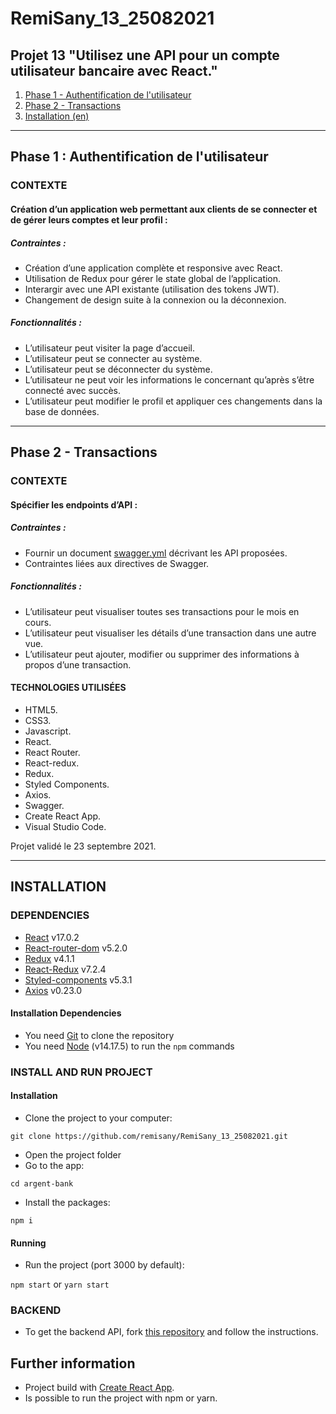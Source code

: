 # RemiSany_13_25082021

## Projet 13 "Utilisez une API pour un compte utilisateur bancaire avec React."

1. [Phase 1 - Authentification de l'utilisateur](#Phase1)
2. [Phase 2 - Transactions](#Phase2)
3. [Installation (en)](#Installation)

***

<div id='Phase1'>

## Phase 1 : Authentification de l'utilisateur

### CONTEXTE

#### Création d’un application web permettant aux clients de se connecter et de gérer leurs comptes et leur profil :

##### Contraintes :
- Création d’une application complète et responsive avec React.
- Utilisation de Redux pour gérer le state global de l’application.
- Interargir avec une API existante (utilisation des tokens JWT).
- Changement de design suite à la connexion ou la déconnexion.

##### Fonctionnalités :
- L’utilisateur peut visiter la page d’accueil.
- L’utilisateur peut se connecter au système.
- L’utilisateur peut se déconnecter du système.
- L’utilisateur ne peut voir les informations le concernant qu’après s’être connecté avec succès.
- L’utilisateur peut modifier le profil et appliquer ces changements dans la base de données.

***

<div id='Phase2'>

## Phase 2 - Transactions

### CONTEXTE

#### Spécifier les endpoints d’API :

##### Contraintes :
- Fournir un document [swagger.yml](./P13_02_Swagger.yaml) décrivant les API proposées.
- Contraintes liées aux directives de Swagger.

##### Fonctionnalités :
- L’utilisateur peut visualiser toutes ses transactions pour le mois en cours.
- L’utilisateur peut visualiser les détails d’une transaction dans une autre vue.
- L’utilisateur peut ajouter, modifier ou supprimer des informations à propos d’une transaction.

#### TECHNOLOGIES UTILISÉES
- HTML5.
- CSS3.
- Javascript.
- React.
- React Router.
- React-redux.
- Redux.
- Styled Components.
- Axios.
- Swagger.
- Create React App.
- Visual Studio Code.

Projet validé le 23 septembre 2021.

***

## INSTALLATION

### DEPENDENCIES

- [React](https://reactjs.org/) v17.0.2
- [React-router-dom](https://reactrouter.com/web/guides/quick-start) v5.2.0
- [Redux](https://redux.js.org/) v4.1.1
- [React-Redux](https://react-redux.js.org/) v7.2.4
- [Styled-components](https://styled-components.com/) v5.3.1
- [Axios](https://axios-http.com/) v0.23.0

#### Installation Dependencies

- You need [Git](https://git-scm.com/) to clone the repository
- You need [Node](https://nodejs.org/en/) (v14.17.5) to run the `npm` commands

### INSTALL AND RUN PROJECT

#### Installation

- Clone the project to your computer:

`git clone https://github.com/remisany/RemiSany_13_25082021.git`

- Open the project folder
- Go to the app:

`cd argent-bank`

- Install the packages:

`npm i`

#### Running

- Run the project (port 3000 by default):

`npm start` or
`yarn start`

### BACKEND
- To get the backend API, fork [this repository](https://github.com/OpenClassrooms-Student-Center/Project-10-Bank-API) and follow the instructions.

## Further information
- Project build with [Create React App](https://github.com/facebook/create-react-app).
- Is possible to run the project with npm or yarn.
